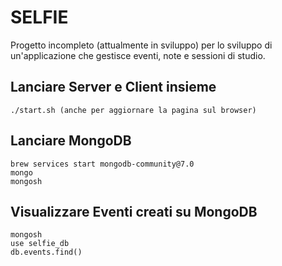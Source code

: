 # SELFIE

Progetto incompleto (attualmente in sviluppo) per lo sviluppo di un'applicazione che gestisce eventi, note e sessioni di studio.

## Lanciare Server e Client insieme

```(bash)
./start.sh (anche per aggiornare la pagina sul browser)
```

## Lanciare MongoDB

```(bash)
brew services start mongodb-community@7.0
mongo
mongosh 
```

## Visualizzare Eventi creati su MongoDB
```(bash)
mongosh
use selfie_db
db.events.find()
```
